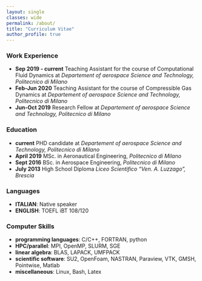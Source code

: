 ```yaml
---
layout: single
classes: wide
permalink: /about/
title: "Curriculum Vitae"
author_profile: true
---
```

### Work Experience
- **Sep 2019 - current** Teaching Assistant for the course of Computational Fluid Dynamics at *Departement of aerospace Science and Technology, Politecnico di Milano*
- **Feb-Jun 2020** Teaching Assistant for the course of Compressible Gas Dynamics at *Departement of aerospace Science and Technology, Politecnico di Milano*
- **Jun-Oct 2019** Research Fellow at *Departement of aerospace Science and Technology, Politecnico di Milano*

### Education
- **current** PHD candidate at *Departement of aerospace Science and Technology, Politecnico di Milano*
- **April 2019** MSc. in Aeronautical Engineering, *Politecnico di Milano*
- **Sept 2016** BSc. in Aerospace Engineering, *Politecnico di Milano*
- **July 2013** High School Diploma *Liceo Scientifico “Ven. A. Luzzago”, Brescia*

### Languages
- **ITALIAN**: Native speaker
- **ENGLISH**: TOEFL iBT 108/120

### Computer Skills
- **programming languages**: C/C++, FORTRAN, python
- **HPC/parallel**: MPI, OpenMP, SLURM, SGE
- **linear algebra**: BLAS, LAPACK, UMFPACK
- **scientific software**: SU2, OpenFoam, NASTRAN, Paraview, VTK, GMSH, Pointwise, Matlab
- **miscellaneous**: Linux, Bash, Latex

